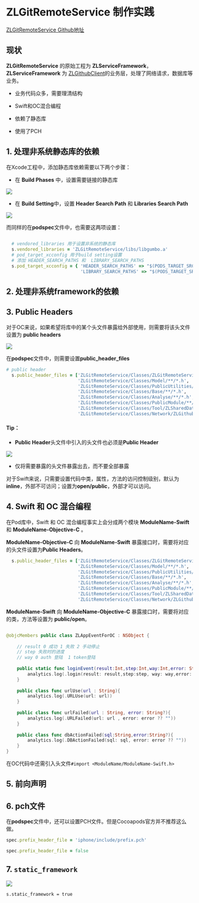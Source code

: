 # ZLGitRemoteService 制作实践

[ZLGitRemoteService Github地址](https://github.com/ExistOrLive/ZLGitRemoteService)

## 现状

**ZLGitRemoteService** 的原始工程为 **ZLServiceFramework**，**ZLServiceFramework** 为 [ZLGithubClient](https://github.com/ExistOrLive/ZLGithubClient)的业务层，处理了网络请求，数据库等业务。

- 业务代码众多，需要理清结构

- Swift和OC混合编程

- 依赖了静态库

- 使用了PCH


## 1. 处理非系统静态库的依赖

在Xcode工程中，添加静态库依赖需要以下两个步骤：

- 在 **Build Phases** 中，设置需要链接的静态库

![](https://gitee.com/existorlive/exist-or-live-pic/raw/master/%E6%88%AA%E5%B1%8F2021-09-14%20%E4%B8%8B%E5%8D%8811.14.20.png)


- 在 **Build Setting**中，设置 **Header Search Path** 和 **Libraries Search Path**

![](https://gitee.com/existorlive/exist-or-live-pic/raw/master/%E6%88%AA%E5%B1%8F2021-09-14%20%E4%B8%8B%E5%8D%8811.15.13.png)

而同样的在**podspec**文件中，也需要这两项设置：

```ruby
   
  # vendored_libraries 用于设置非系统的静态库
  s.vendored_libraries = 'ZLGitRemoteService/libs/libgumbo.a'
  # pod_target_xcconfig 用于build setting设置
  # 添加 HEADER_SEARCH_PATHS 和  LIBRARY_SEARCH_PATHS
  s.pod_target_xcconfig = { 'HEADER_SEARCH_PATHS' => "$(PODS_TARGET_SRCROOT)/ZLGitRemoteService/libs/gumbo",
                            'LIBRARY_SEARCH_PATHS' => "$(PODS_TARGET_SRCROOT)/ZLGitRemoteService/libs"}
```

## 2. 处理非系统framework的依赖

## 3. Public Headers 

对于OC来说，如果希望将库中的某个头文件暴露给外部使用，则需要将该头文件设置为 **public headers**

![](https://gitee.com/existorlive/exist-or-live-pic/raw/master/%E6%88%AA%E5%B1%8F2021-09-15%20%E4%B8%8A%E5%8D%8812.51.22.png)

在**podspec**文件中，则需要设置**public_header_files**

```ruby
# public header
  s.public_header_files = ['ZLGitRemoteService/Classes/ZLGitRemoteService.h',
                           'ZLGitRemoteService/Classes/Model/**/*.h',
                           'ZLGitRemoteService/Classes/PublicUtilities/**/*.h',
                           'ZLGitRemoteService/Classes/Base/**/*.h',
                           'ZLGitRemoteService/Classes/Analyse/**/*.h',
                           'ZLGitRemoteService/Classes/PublicModule/**/*.h',
                           'ZLGitRemoteService/Classes/Tool/ZLSharedDataManager/**/*.h',
                           'ZLGitRemoteService/Classes/Network/ZLGithubHttpClient.h']
```

#### Tip：

- **Public Header**头文件中引入的头文件也必须是**Public Header**

![](https://gitee.com/existorlive/exist-or-live-pic/raw/master/%E6%88%AA%E5%B1%8F2021-09-14%20%E4%B8%8B%E5%8D%8811.27.01.png)

- 仅将需要暴露的头文件暴露出去，而不要全部暴露

对于Swift来说，只需要设置代码中类，属性，方法的访问控制级别，默认为**inline**，外部不可访问；设置为**open/public**，外部才可以访问。

## 4. Swift 和 OC 混合编程

在Pod库中，Swift 和 OC 混合编程事实上会分成两个模块 **ModuleName-Swift** 和 **ModuleName-Objective-C** 。

**ModuleName-Objective-C** 向 **ModuleName-Swift** 暴露接口时，需要将对应的头文件设置为**Public Headers**。

```ruby 
  s.public_header_files = ['ZLGitRemoteService/Classes/ZLGitRemoteService.h',
                           'ZLGitRemoteService/Classes/Model/**/*.h',
                           'ZLGitRemoteService/Classes/PublicUtilities/**/*.h',
                           'ZLGitRemoteService/Classes/Base/**/*.h',
                           'ZLGitRemoteService/Classes/Analyse/**/*.h',
                           'ZLGitRemoteService/Classes/PublicModule/**/*.h',
                           'ZLGitRemoteService/Classes/Tool/ZLSharedDataManager/**/*.h',
                           'ZLGitRemoteService/Classes/Network/ZLGithubHttpClient.h']
```
**ModuleName-Swift** 向 **ModuleName-Objective-C** 暴露接口时，需要将对应的类，方法等设置为 **public/open**。 
```swift

@objcMembers public class ZLAppEventForOC : NSObject {
    
    // result 0 成功 1 失败 2 手动停止
    // step 失败时的进度
    // way 0 auth 登陆  1 token登陆
    
    public static func loginEvent(result:Int,step:Int,way:Int,error: String?){
        analytics.log(.login(result: result,step:step, way: way,error: error))
    }
    
    public class func urlUse(url : String){
        analytics.log(.URLUse(url: url))
    }
    
    public class func urlFailed(url : String, error: String?){
        analytics.log(.URLFailed(url: url , error: error ?? ""))
    }
    
    public class func dbActionFailed(sql:String,error:String?){
        analytics.log(.DBActionFailed(sql: sql, error: error ?? ""))
    }
}
```

在OC代码中还需引入头文件`#import <ModuleName/ModuleName-Swift.h>`



## 5. 前向声明

## 6. pch文件

在**podspec**文件中，还可以设置PCH文件。但是Cocoapods官方并不推荐这么做。

```ruby
spec.prefix_header_file = 'iphone/include/prefix.pch'

spec.prefix_header_file = false
```


## 7. `static_framework`

![](https://gitee.com/existorlive/exist-or-live-pic/raw/master/%E6%88%AA%E5%B1%8F2021-09-16%20%E4%B8%8A%E5%8D%8812.29.22.png)

`s.static_framework = true`
